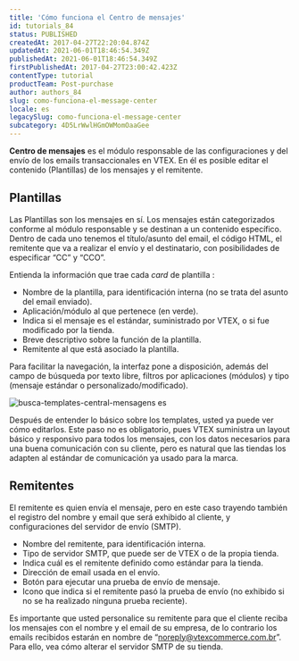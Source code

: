 ```yaml
---
title: 'Cómo funciona el Centro de mensajes'
id: tutorials_84
status: PUBLISHED
createdAt: 2017-04-27T22:20:04.874Z
updatedAt: 2021-06-01T18:46:54.349Z
publishedAt: 2021-06-01T18:46:54.349Z
firstPublishedAt: 2017-04-27T23:00:42.423Z
contentType: tutorial
productTeam: Post-purchase
author: authors_84
slug: como-funciona-el-message-center
locale: es
legacySlug: como-funciona-el-message-center
subcategory: 4D5LrWwlHGmOWMomOaaGee
---
```


**Centro de mensajes** es el módulo responsable de las configuraciones y del envío de los emails transaccionales en VTEX. En él es posible editar el contenido (Plantillas) de los mensajes y el remitente.

## Plantillas

Las Plantillas son los mensajes en sí. Los mensajes están categorizados conforme al módulo responsable y se destinan a un contenido específico. Dentro de cada uno tenemos el título/asunto del email, el código HTML, el remitente que va a realizar el envío y el destinatario, con posibilidades de especificar “CC” y “CCO”.

Entienda la información que trae cada _card_ de plantilla :

- Nombre de la plantilla, para identificación interna (no se trata del asunto del email enviado).
- Aplicación/módulo al que pertenece (en verde).
- Indica si el mensaje es el estándar, suministrado por VTEX, o si fue modificado por la tienda.
- Breve descriptivo sobre la función de la plantilla.
- Remitente al que está asociado la plantilla.

Para facilitar la navegación, la interfaz pone a disposición, además del campo de búsqueda por texto libre, filtros por aplicaciones (módulos) y tipo (mensaje estándar o personalizado/modificado).

![busca-templates-central-mensagens es](//images.ctfassets.net/alneenqid6w5/7LOOmw6SWIaY0SQO28Oc2k/b5b9e138dd014e087d34d75a57c96bf2/busca-templates-central-mensagens_es.png)

Después de entender lo básico sobre los templates, usted ya puede ver cómo editarlos. Este paso no es obligatorio, pues VTEX suministra un layout básico y responsivo para todos los mensajes, con los datos necesarios para una buena comunicación con su cliente, pero es natural que las tiendas los adapten al estándar de comunicación ya usado para la marca.

## Remitentes

El remitente es quien envía el mensaje, pero en este caso trayendo también el registro del nombre y email que será exhibido al cliente, y configuraciones del servidor de envío (SMTP).

- Nombre del remitente, para identificación interna.
- Tipo de servidor SMTP, que puede ser de VTEX o de la propia tienda.
- Indica cuál es el remitente definido como estándar para la tienda.
- Dirección de email usada en el envío.
- Botón para ejecutar una prueba de envío de mensaje.
- Icono que indica si el remitente pasó la prueba de envío (no exhibido si no se ha realizado ninguna prueba reciente).

Es importante que usted personalice su remitente para que el cliente reciba los mensajes con el nombre y el email de su empresa, de lo contrario los emails recibidos estarán en nombre de “noreply@vtexcommerce.com.br”. Para ello, vea cómo alterar el servidor SMTP de su tienda.
